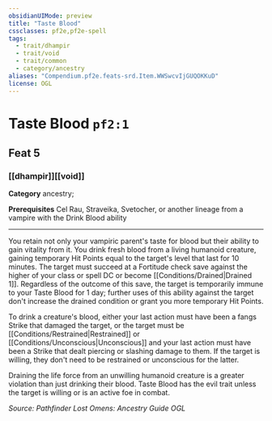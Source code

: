```yaml
---
obsidianUIMode: preview
title: "Taste Blood"
cssclasses: pf2e,pf2e-spell
tags:
  - trait/dhampir
  - trait/void
  - trait/common
  - category/ancestry
aliases: "Compendium.pf2e.feats-srd.Item.WWSwcvIjGUQOKKuD"
license: OGL
---
```

# Taste Blood `pf2:1`
## Feat 5
### [[dhampir]][[void]]

**Category** ancestry; 



**Prerequisites** Cel Rau, Straveika, Svetocher, or another lineage from a vampire with the Drink Blood ability
* * *
You retain not only your vampiric parent's taste for blood but their ability to gain vitality from it. You drink fresh blood from a living humanoid creature, gaining temporary Hit Points equal to the target's level that last for 10 minutes. The target must succeed at a Fortitude check save against the higher of your class or spell DC or become [[Conditions/Drained|Drained 1]]. Regardless of the outcome of this save, the target is temporarily immune to your Taste Blood for 1 day; further uses of this ability against the target don't increase the drained condition or grant you more temporary Hit Points.

To drink a creature's blood, either your last action must have been a fangs Strike that damaged the target, or the target must be [[Conditions/Restrained|Restrained]] or [[Conditions/Unconscious|Unconscious]] and your last action must have been a Strike that dealt piercing or slashing damage to them. If the target is willing, they don't need to be restrained or unconscious for the latter.

Draining the life force from an unwilling humanoid creature is a greater violation than just drinking their blood. Taste Blood has the evil trait unless the target is willing or is an active foe in combat.

*Source: Pathfinder Lost Omens: Ancestry Guide*
*OGL*